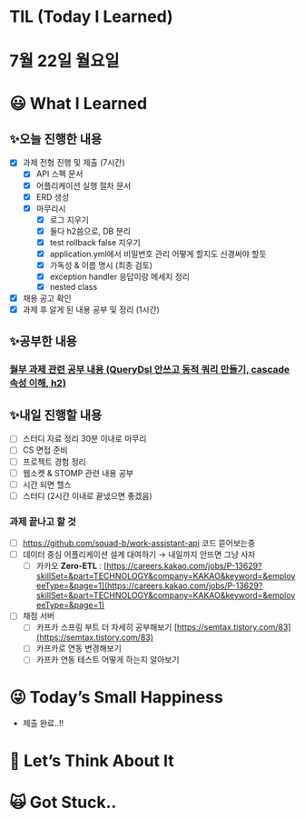 # TIL (Today I Learned)

# 7월 22일 월요일

# 😃 What I Learned

## ✨오늘 진행한 내용

- [x]  과제 전형 진행 및 제출 (7시간)
    - [x]  API 스펙 문서
    - [x]  어플리케이션 실행 절차 문서
    - [x]  ERD 생성
    - [x]  마무리시
        - [x]  로그 지우기
        - [x]  둘다 h2씀으로, DB 분리
        - [x]  test rollback false 지우기
        - [x]  application.yml에서 비밀번호 관리 어떻게 할지도 신경써야 할듯
        - [x]  가독성 & 이름 명시 (최종 검토)
        - [x]  exception handler 응답이랑 메세지 정리
        - [x]  nested class
- [x]  채용 공고 확인
- [x]  과제 후 알게 된 내용 공부 및 정리 (1시간)

## ✨공부한 내용

### [월부 과제 관련 공부 내용 (QueryDsl 안쓰고 동적 쿼리 만들기, cascade 속성 이해, h2)](https://www.notion.so/TIL-Today-I-Learned-1fec48ac4832486f99527b3bbe49bc41?pvs=21)

## ✨내일 진행할 내용

- [ ]  스터디 자료 정리 30분 이내로 마무리
- [ ]  CS 면접 준비
- [ ]  프로젝트 경험 정리
- [ ]  웹소켓 & STOMP 관련 내용 공부
- [ ]  시간 되면 헬스
- [ ]  스터디 (2시간 이내로 끝냈으면 좋겠음)

### 과제 끝나고 할 것

- [ ]  https://github.com/squad-b/work-assistant-api 코드 뜯어보는중
- [ ]  데이터 중심 어플리케이션 설계 대여하기 → 내일까지 안뜨면 그냥 사자
    - [ ]  카카오 **Zero-ETL** : [https://careers.kakao.com/jobs/P-13629?skillSet=&part=TECHNOLOGY&company=KAKAO&keyword=&employeeType=&page=1](https://careers.kakao.com/jobs/P-13629?skillSet=&part=TECHNOLOGY&company=KAKAO&keyword=&employeeType=&page=1)
- [ ]  채점 서버
    - [ ]  카프카 스프링 부트 더 자세히 공부해보기 [https://semtax.tistory.com/83](https://semtax.tistory.com/83)
    - [ ]  카프카로 연동 변경해보기
    - [ ]  카프카 연동 테스트 어떻게 하는지 알아보기

# 😜 Today’s Small Happiness

- 제출 완료..!!

# 🧐 Let’s Think About It

# 🙀 Got Stuck..